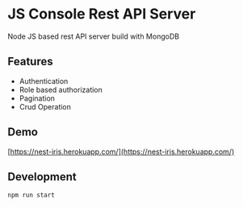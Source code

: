 # JS Console Rest API Server

Node JS based rest API server build with MongoDB

## Features

- Authentication
- Role based authorization
- Pagination
- Crud Operation

## Demo

[https://nest-iris.herokuapp.com/](https://nest-iris.herokuapp.com/)

## Development

```
npm run start
```
